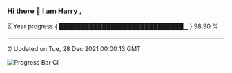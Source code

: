### Hi there 👋 I am Harry , 

⏳ Year progress { █████████████████████████████▁ } 98.90 %

---

⏰ Updated on Tue, 28 Dec 2021 00:00:13 GMT

![Progress Bar CI](https://github.com/duykhang68/duykhang68/workflows/Progress%20Bar%20CI/badge.svg)
